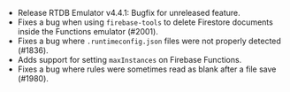 * Release RTDB Emulator v4.4.1: Bugfix for unreleased feature.
* Fixes a bug when using `firebase-tools` to delete Firestore documents inside the Functions emulator (#2001).
* Fixes a bug where `.runtimeconfig.json` files were not properly detected (#1836).
* Adds support for setting `maxInstances` on Firebase Functions.
* Fixes a bug where rules were sometimes read as blank after a file save (#1980).
